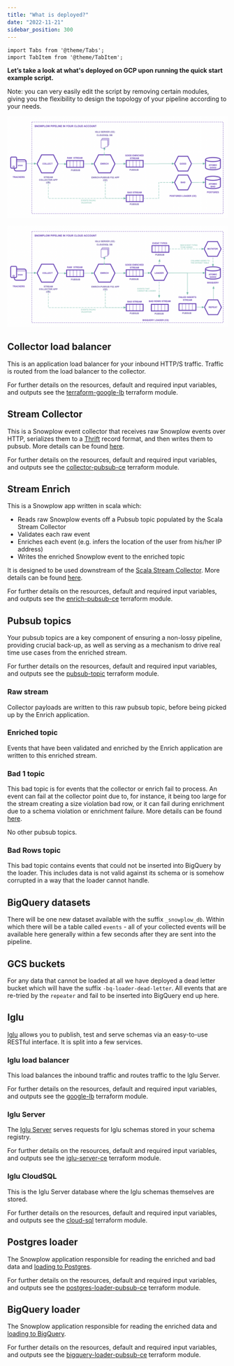 ```yaml
---
title: "What is deployed?"
date: "2022-11-21"
sidebar_position: 300
---
```


```mdx-code-block
import Tabs from '@theme/Tabs';
import TabItem from '@theme/TabItem';
```

**Let’s take a look at what's deployed on GCP upon running the quick start example script.**

Note: you can very easily edit the script by removing certain modules, giving you the flexibility to design the topology of your pipeline according to your needs.

<Tabs groupId="warehouse" queryString>
  <TabItem value="postgres" label="Postgres" default>

![](images/postgres.png)

  </TabItem>
  <TabItem value="bigquery" label="BigQuery">

![](images/bigquery.png)

  </TabItem>
</Tabs>

## Collector load balancer

This is an application load balancer for your inbound HTTP/S traffic. Traffic is routed from the load balancer to the collector.

For further details on the resources, default and required input variables, and outputs see the [terraform-google-lb](https://registry.terraform.io/modules/snowplow-devops/lb/google/latest) terraform module.

## Stream Collector

This is a Snowplow event collector that receives raw Snowplow events over HTTP, serializes them to a [Thrift](http://thrift.apache.org/) record format, and then writes them to pubsub. More details can be found [here](/docs/pipeline-components-and-applications/stream-collector/index.md).

For further details on the resources, default and required input variables, and outputs see the [collector-pubsub-ce](https://registry.terraform.io/modules/snowplow-devops/collector-pubsub-ce/google/latest) terraform module.

## Stream Enrich

This is a Snowplow app written in scala which:

- Reads raw Snowplow events off a Pubsub topic populated by the Scala Stream Collector
- Validates each raw event
- Enriches each event (e.g. infers the location of the user from his/her IP address)
- Writes the enriched Snowplow event to the enriched topic

It is designed to be used downstream of the [Scala Stream Collector](/docs/pipeline-components-and-applications/stream-collector/index.md). More details can be found [here](/docs/pipeline-components-and-applications/enrichment-components/stream-enrich/index.md).

For further details on the resources, default and required input variables, and outputs see the [enrich-pubsub-ce](https://registry.terraform.io/modules/snowplow-devops/enrich-pubsub-ce/google/latest) terraform module.

## Pubsub topics

Your pubsub topics are a key component of ensuring a non-lossy pipeline, providing crucial back-up, as well as serving as a mechanism to drive real time use cases from the enriched stream.

For further details on the resources, default and required input variables, and outputs see the [pubsub-topic](https://registry.terraform.io/modules/snowplow-devops/pubsub-topic/google/latest) terraform module.

### Raw stream

Collector payloads are written to this raw pubsub topic, before being picked up by the Enrich application.

### Enriched topic

Events that have been validated and enriched by the Enrich application are written to this enriched stream.

### Bad 1 topic

This bad topic is for events that the collector or enrich fail to process. An event can fail at the collector point due to, for instance, it being too large for the stream creating a size violation bad row, or it can fail during enrichment due to a schema violation or enrichment failure. More details can be found [here](/docs/understanding-your-pipeline/failed-events/index.md).

<Tabs groupId="warehouse" queryString>
  <TabItem value="postgres" label="Postgres" default>

No other pubsub topics.

  </TabItem>
  <TabItem value="bigquery" label="BigQuery">

### Bad Rows topic

This bad topic contains events that could not be inserted into BigQuery by the loader.  This includes data is not valid against its schema or is somehow corrupted in a way that the loader cannot handle.

## BigQuery datasets

There will be one new dataset available with the suffix `_snowplow_db`.  Within which there will be a table called `events` - all of your collected events will be available here generally within a few seconds after they are sent into the pipeline.

## GCS buckets

For any data that cannot be loaded at all we have deployed a dead letter bucket which will have the suffix `-bq-loader-dead-letter`.  All events that are re-tried by the `repeater` and fail to be inserted into BigQuery end up here.

  </TabItem>
</Tabs>

## Iglu

[Iglu](/docs/pipeline-components-and-applications/iglu/index.md) allows you to publish, test and serve schemas via an easy-to-use RESTful interface. It is split into a few services.

### Iglu load balancer

This load balances the inbound traffic and routes traffic to the Iglu Server.

For further details on the resources, default and required input variables, and outputs see the [google-lb](https://registry.terraform.io/modules/snowplow-devops/collector-pubsub-ce/google/latest) terraform module.

### Iglu Server

The [Iglu Server](https://github.com/snowplow-incubator/iglu-server/) serves requests for Iglu schemas stored in your schema registry. 

For further details on the resources, default and required input variables, and outputs see the [iglu-server-ce](https://registry.terraform.io/modules/snowplow-devops/iglu-server-ce/google/latest) terraform module.

### Iglu CloudSQL

This is the Iglu Server database where the Iglu schemas themselves are stored.

For further details on the resources, default and required input variables, and outputs see the [cloud-sql](https://registry.terraform.io/modules/snowplow-devops/cloud-sql/google/latest) terraform module.

<Tabs groupId="warehouse" queryString>
  <TabItem value="postgres" label="Postgres" default>

## Postgres loader

The Snowplow application responsible for reading the enriched and bad data and [loading to Postgres](/docs/pipeline-components-and-applications/loaders-storage-targets/snowplow-postgres-loader/index.md).

For further details on the resources, default and required input variables, and outputs see the [postgres-loader-pubsub-ce](https://registry.terraform.io/modules/snowplow-devops/postgres-loader-pubsub-ce/google/latest) terraform module.

  </TabItem>
  <TabItem value="bigquery" label="BigQuery">

## BigQuery loader

The Snowplow application responsible for reading the enriched data and [loading to BigQuery](/docs/pipeline-components-and-applications/loaders-storage-targets/bigquery-loader/index.md).

For further details on the resources, default and required input variables, and outputs see the [bigquery-loader-pubsub-ce](https://registry.terraform.io/modules/snowplow-devops/bigquery-loader-pubsub-ce/google/latest) terraform module.

  </TabItem>
</Tabs>

